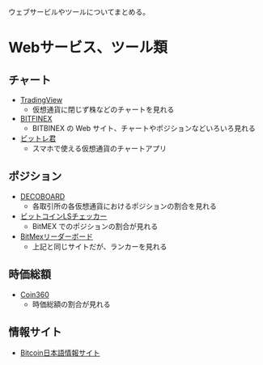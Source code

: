 ウェブサービルやツールについてまとめる。

# Webサービス、ツール類

## チャート

- [TradingView](https://jp.tradingview.com/)
  - 仮想通貨に閉じず株などのチャートを見れる
- [BITFINEX](https://www.bitfinex.com/trading)
  - BITBINEX の Web サイト、チャートやポジションなどいろいろ見れる
- [ビットレ君](https://coin.z.com/jp/corp/guide/tool/sp/)
  - スマホで使える仮想通貨のチャートアプリ

## ポジション

- [DECOBOARD](https://deco-board.netlify.com/)
  - 各取引所の各仮想通貨におけるポジションの割合を見れる
- [ビットコインLSチェッカー](https://bullbearanalyzer.com/lschecker/)
  - BitMEX でのポジションの割合が見れる
- [BitMexリーダーボード](https://bullbearanalyzer.com/lschecker/bitmex/leaderboard/)
  - 上記と同じサイトだが、ランカーを見れる

## 時価総額

- [Coin360](https://coin360.com/)
  - 時価総額の割合が見れる

## 情報サイト

- [Bitcoin日本語情報サイト](https://jpbitcoin.com/)
  